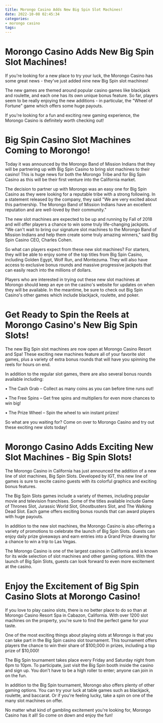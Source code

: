 ```yaml
---
title: Morongo Casino Adds New Big Spin Slot Machines!
date: 2022-10-08 02:45:34
categories:
- morongo casino
tags:
---
```



#  Morongo Casino Adds New Big Spin Slot Machines!

If you're looking for a new place to try your luck, the Morongo Casino has some great news - they've just added nine new Big Spin slot machines!

The new games are themed around popular casino games like blackjack and roulette, and each one has its own unique bonus feature. So far, players seem to be really enjoying the new additions - in particular, the "Wheel of Fortune" game which offers some huge payouts.

If you're looking for a fun and exciting new gaming experience, the Morongo Casino is definitely worth checking out!

#  Big Spin Casino Slot Machines Coming to Morongo!

Today it was announced by the Morongo Band of Mission Indians that they will be partnering up with Big Spin Casino to bring slot machines to their casino! This is huge news for both the Morongo Tribe and for Big Spin Casino as this will be their first venture into the California market.

The decision to partner up with Morongo was an easy one for Big Spin Casino as they were looking for a reputable tribe with a strong following. In a statement released by the company, they said "We are very excited about this partnership. The Morongo Band of Mission Indians have an excellent reputation and are well-loved by their community."

The new slot machines are expected to be up and running by Fall of 2018 and will offer players a chance to win some truly life-changing jackpots. "We can't wait to bring our signature slot machines to the Morongo Band of Mission Indians and help them create some truly amazing winners," said Big Spin Casino CEO, Charles Cohen.

So what can players expect from these new slot machines? For starters, they will be able to enjoy some of the top titles from Big Spin Casino, including Golden Egypt, Wolf Run, and Montezuma. They will also have access to exclusive bonus rounds and massive progressive jackpots that can easily reach into the millions of dollars.

Players who are interested in trying out these new slot machines at Morongo should keep an eye on the casino's website for updates on when they will be available. In the meantime, be sure to check out Big Spin Casino's other games which include blackjack, roulette, and poker.

#  Get Ready to Spin the Reels at Morongo Casino's New Big Spin Slots!

The new Big Spin slot machines are now open at Morongo Casino Resort and Spa! These exciting new machines feature all of your favorite slot games, plus a variety of extra bonus rounds that will have you spinning the reels for hours on end.

In addition to the regular slot games, there are also several bonus rounds available including:

• The Cash Grab – Collect as many coins as you can before time runs out!

• The Free Spins – Get free spins and multipliers for even more chances to win big!

• The Prize Wheel – Spin the wheel to win instant prizes!

So what are you waiting for? Come on over to Morongo Casino and try out these exciting new slots today!

#  Morongo Casino Adds Exciting New Slot Machines - Big Spin Slots!

The Morongo Casino in California has just announced the addition of a new line of slot machines, Big Spin Slots. Developed by IGT, this new line of games is sure to excite casino guests with its colorful graphics and exciting bonus features.

The Big Spin Slots games include a variety of themes, including popular movie and television franchises. Some of the titles available include Game of Thrones Slot, Jurassic World Slot, Ghostbusters Slot, and The Walking Dead Slot. Each game offers exciting bonus rounds that can award players with huge payouts.

In addition to the new slot machines, the Morongo Casino is also offering a variety of promotions to celebrate the launch of Big Spin Slots. Guests can enjoy daily prize giveaways and earn entries into a Grand Prize drawing for a chance to win a trip to Las Vegas.

The Morongo Casino is one of the largest casinos in California and is known for its wide selection of slot machines and other gaming options. With the launch of Big Spin Slots, guests can look forward to even more excitement at the casino.

#  Enjoy the Excitement of Big Spin Casino Slots at Morongo Casino!

If you love to play casino slots, there is no better place to do so than at Morongo Casino Resort Spa in Cabazon, California. With over 1200 slot machines on the property, you're sure to find the perfect game for your taste.

One of the most exciting things about playing slots at Morongo is that you can take part in the Big Spin casino slot tournament. This tournament offers players the chance to win their share of $100,000 in prizes, including a top prize of $10,000!

The Big Spin tournament takes place every Friday and Saturday night from 6pm to 10pm. To participate, just visit the Big Spin booth inside the casino and sign up. You don't have to be a high roller to enter; anyone can join in on the fun.

In addition to the Big Spin tournament, Morongo also offers plenty of other gaming options. You can try your luck at table games such as blackjack, roulette, and baccarat. Or if you're feeling lucky, take a spin on one of the many slot machines on offer.

No matter what kind of gambling excitement you're looking for, Morongo Casino has it all! So come on down and enjoy the fun!